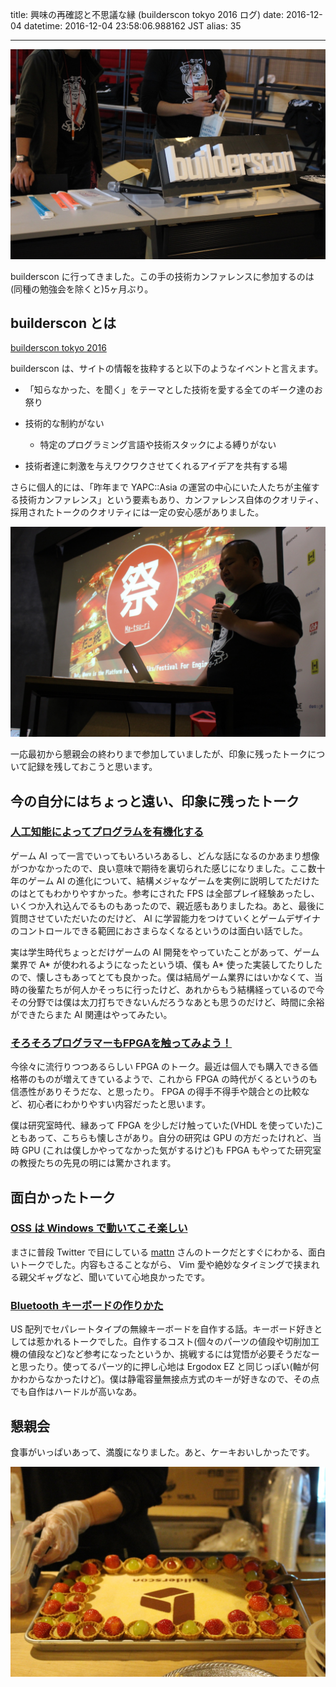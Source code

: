 title: 興味の再確認と不思議な縁 (builderscon tokyo 2016 ログ)
date: 2016-12-04
datetime: 2016-12-04 23:58:06.988162 JST
alias: 35

---
![](/static/img/reception.jpg)



builderscon に行ってきました。この手の技術カンファレンスに参加するのは(同種の勉強会を除くと)5ヶ月ぶり。



## builderscon とは



[builderscon tokyo 2016](https://builderscon.io/builderscon/tokyo/2016)



builderscon は、サイトの情報を抜粋すると以下のようなイベントと言えます。



- 「知らなかった、を聞く」をテーマとした技術を愛する全てのギーク達のお祭り

- 技術的な制約がない

    - 特定のプログラミング言語や技術スタックによる縛りがない

- 技術者達に刺激を与えワクワクさせてくれるアイデアを共有する場



さらに個人的には、「昨年まで YAPC::Asia の運営の中心にいた人たちが主催する技術カンファレンス」という要素もあり、カンファレンス自体のクオリティ、採用されたトークのクオリティには一定の安心感がありました。



![](/static/img/matsuri.jpg)



一応最初から懇親会の終わりまで参加していましたが、印象に残ったトークについて記録を残しておこうと思います。



## 今の自分にはちょっと遠い、印象に残ったトーク



### [人工知能によってプログラムを有機化する](https://builderscon.io/builderscon/tokyo/2016/session/c89294cc-7a77-4973-9f6a-2ab50cdc70e8)



ゲーム AI って一言でいってもいろいろあるし、どんな話になるのかあまり想像がつかなかったので、良い意味で期待を裏切られた感じになりました。ここ数十年のゲーム AI の進化について、結構メジャなゲームを実例に説明してただけたのはとてもわかりやすかった。参考にされた FPS は全部プレイ経験あったし、いくつか入れ込んでるものもあったので、親近感もありましたね。あと、最後に質問させていただいたのだけど、 AI に学習能力をつけていくとゲームデザイナのコントロールできる範囲におさまらなくなるというのは面白い話でした。



実は学生時代ちょっとだけゲームの AI 開発をやっていたことがあって、ゲーム業界で A* が使われるようになったという頃、僕も A* 使った実装してたりしたので、懐しさもあってとても良かった。僕は結局ゲーム業界にはいかなくて、当時の後輩たちが何人かそっちに行ったけど、あれからもう結構経っているので今その分野では僕は太刀打ちできないんだろうなあとも思うのだけど、時間に余裕ができたらまた AI 関連はやってみたい。



### [そろそろプログラマーもFPGAを触ってみよう！](https://builderscon.io/builderscon/tokyo/2016/session/fe6c06fa-4921-473d-832c-4c12ce9ead8c)



今徐々に流行りつつあるらしい FPGA のトーク。最近は個人でも購入できる価格帯のものが増えてきているようで、これから FPGA の時代がくるというのも信憑性がありそうだな、と思ったり。 FPGA の得手不得手や競合との比較など、初心者にわかりやすい内容だったと思います。



僕は研究室時代、縁あって FPGA を少しだけ触っていた(VHDL を使っていた)こともあって、こちらも懐しさがあり。自分の研究は GPU の方だったけれど、当時 GPU (これは僕しかやってなかった気がするけど)も FPGA もやってた研究室の教授たちの先見の明には驚かされます。



## 面白かったトーク



### [OSS は Windows で動いてこそ楽しい](https://builderscon.io/builderscon/tokyo/2016/session/d1996f70-1d04-4def-a13f-c8fed0415b77)



まさに普段 Twitter で目にしている [mattn](https://twitter.com/mattn_jp) さんのトークだとすぐにわかる、面白いトークでした。内容もさることながら、 Vim 愛や絶妙なタイミングで挟まれる親父ギャグなど、聞いていて心地良かったです。



### [Bluetooth キーボードの作りかた](https://builderscon.io/builderscon/tokyo/2016/session/84890125-4acb-44af-a6a7-679d45b93043)



US 配列でセパレートタイプの無線キーボードを自作する話。キーボード好きとしては惹かれるトークでした。自作するコスト(個々のパーツの値段や切削加工機の値段など)など参考になったというか、挑戦するには覚悟が必要そうだなーと思ったり。使ってるパーツ的に押し心地は Ergodox EZ と同じっぽい(軸が何かわからなかったけど)。僕は静電容量無接点方式のキーが好きなので、その点でも自作はハードルが高いなあ。



## 懇親会



食事がいっぱいあって、満腹になりました。あと、ケーキおいしかったです。



![](/static/img/cake.jpg)
